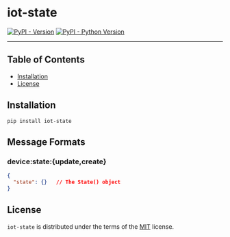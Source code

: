 # iot-state

[![PyPI - Version](https://img.shields.io/pypi/v/iot-state.svg)](https://pypi.org/project/iot-state)
[![PyPI - Python Version](https://img.shields.io/pypi/pyversions/iot-state.svg)](https://pypi.org/project/iot-state)

-----

## Table of Contents

- [Installation](#installation)
- [License](#license)

## Installation

```console
pip install iot-state
```

## Message Formats
### device:state:{update,create}
```json
{
  "state": {}   // The State() object
}
```

## License

`iot-state` is distributed under the terms of the [MIT](https://spdx.org/licenses/MIT.html) license.
